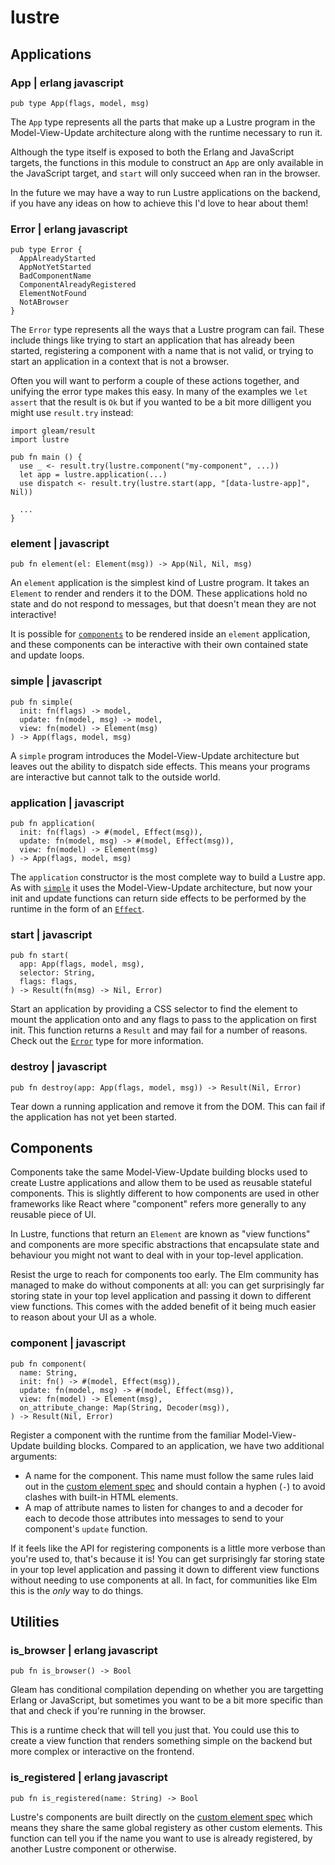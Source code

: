 # lustre

## Applications

### App | erlang javascript

```gleam
pub type App(flags, model, msg)
```

The `App` type represents all the parts that make up a Lustre program in the
Model-View-Update architecture along with the runtime necessary to run it.

Although the type itself is exposed to both the Erlang and JavaScript targets,
the functions in this module to construct an `App` are only available in the
JavaScript target, and `start` will only succeed when ran in the browser.

In the future we may have a way to run Lustre applications on the backend, if
you have any ideas on how to achieve this I'd love to hear about them!

### Error | erlang javascript

```gleam
pub type Error {
  AppAlreadyStarted
  AppNotYetStarted
  BadComponentName
  ComponentAlreadyRegistered
  ElementNotFound
  NotABrowser
}
```

The `Error` type represents all the ways that a Lustre program can fail. These
include things like trying to start an application that has already been started,
registering a component with a name that is not valid, or trying to start an
application in a context that is not a browser.

Often you will want to perform a couple of these actions together, and unifying
the error type makes this easy. In many of the examples we `let assert` that the
result is `Ok` but if you wanted to be a bit more dilligent you might use
`result.try` instead:

```gleam
import gleam/result
import lustre

pub fn main () {
  use _ <- result.try(lustre.component("my-component", ...))
  let app = lustre.application(...)
  use dispatch <- result.try(lustre.start(app, "[data-lustre-app]", Nil))

  ...
}
```

### element | javascript

```gleam
pub fn element(el: Element(msg)) -> App(Nil, Nil, msg)
```

An `element` application is the simplest kind of Lustre program. It takes an
`Element` to render and renders it to the DOM. These applications hold no state
and do not respond to messages, but that doesn't mean they are not interactive!

It is possible for [`components`](#component) to be rendered inside an
`element` application, and these components can be interactive with their own
contained state and update loops.

### simple | javascript

```gleam
pub fn simple(
  init: fn(flags) -> model,
  update: fn(model, msg) -> model,
  view: fn(model) -> Element(msg)
) -> App(flags, model, msg)
```

A `simple` program introduces the Model-View-Update architecture but leaves out
the ability to dispatch side effects. This means your programs are interactive
but cannot talk to the outside world.

### application | javascript

```gleam
pub fn application(
  init: fn(flags) -> #(model, Effect(msg)),
  update: fn(model, msg) -> #(model, Effect(msg)),
  view: fn(model) -> Element(msg)
) -> App(flags, model, msg)
```

The `application` constructor is the most complete way to build a Lustre app. As
with [`simple`](#simple) it uses the Model-View-Update architecture, but now your
init and update functions can return side effects to be performed by the runtime
in the form of an [`Effect`](/api/lustre/effect#effect-type).

### start | javascript

```gleam
pub fn start(
  app: App(flags, model, msg),
  selector: String,
  flags: flags,
) -> Result(fn(msg) -> Nil, Error)
```

Start an application by providing a CSS selector to find the element to mount the
application onto and any flags to pass to the application on first init. This
function returns a `Result` and may fail for a number of reasons. Check out the
[`Error`](#error-type) type for more information.

### destroy | javascript

```gleam
pub fn destroy(app: App(flags, model, msg)) -> Result(Nil, Error)
```

Tear down a running application and remove it from the DOM. This can fail if the
application has not yet been started.

## Components

Components take the same Model-View-Update building blocks used to create Lustre
applications and allow them to be used as reusable stateful components. This is
slightly different to how components are used in other frameworks like React
where "component" refers more generally to any reusable piece of UI.

In Lustre, functions that return an `Element` are known as "view functions" and
components are more specific abstractions that encapsulate state and behaviour
you might not want to deal with in your top-level application.

Resist the urge to reach for components too early. The Elm community has managed
to make do without components at all: you can get surprisingly far storing state
in your top level application and passing it down to different view functions.
This comes with the added benefit of it being much easier to reason about your
UI as a whole.

### component | javascript

```gleam
pub fn component(
  name: String,
  init: fn() -> #(model, Effect(msg)),
  update: fn(model, msg) -> #(model, Effect(msg)),
  view: fn(model) -> Element(msg),
  on_attribute_change: Map(String, Decoder(msg)),
) -> Result(Nil, Error)
```

Register a component with the runtime from the familiar Model-View-Update building
blocks. Compared to an application, we have two additional arguments:

- A name for the component. This name must follow the same rules laid out in the
  [custom element spec](https://html.spec.whatwg.org/multipage/custom-elements.html#valid-custom-element-name)
  and should contain a hyphen (`-`) to avoid clashes with built-in HTML elements.
- A map of attribute names to listen for changes to and a decoder for each to
  decode those attributes into messages to send to your component's `update`
  function.

If it feels like the API for registering components is a little more verbose than
you're used to, that's because it is! You can get surprisingly far storing state
in your top level application and passing it down to different view functions
without needing to use components at all. In fact, for communities like Elm this
is the _only_ way to do things.

## Utilities

### is_browser | erlang javascript

```gleam
pub fn is_browser() -> Bool
```

Gleam has conditional compilation depending on whether you are targetting Erlang
or JavaScript, but sometimes you want to be a bit more specific than that and
check if you're running in the browser.

This is a runtime check that will tell you just that. You could use this to create
a view function that renders something simple on the backend but more complex or
interactive on the frontend.

### is_registered | erlang javascript

```gleam
pub fn is_registered(name: String) -> Bool
```

Lustre's components are built directly on the
[custom element spec](https://html.spec.whatwg.org/multipage/custom-elements.html)
which means they share the same global registery as other custom elements. This
function can tell you if the name you want to use is already registered, by another
Lustre component or otherwise.
